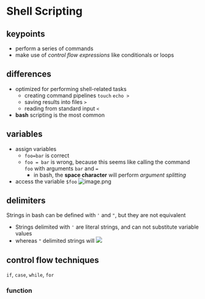 # Shell Scripting

## keypoints
* perform a series of commands
* make use of *control flow expressions* like conditionals or loops
## differences
* optimized for performing shell-related tasks
	* creating command pipelines `touch` `echo >`
	* saving results into files `>`
	* reading from standard input `<`
* **bash** scripting is the most common 

## variables

* assign variables
	* `foo=bar` is correct
	* `foo = bar` is wrong, because this seems like calling the command `foo` with arguments `bar` and `=`
		* in bash, the **space character** will perform *argument splitting*
* access the variable
	`$foo`
	![image.png](https://pokemongle-images-1319763739.cos.ap-nanjing.myqcloud.com/sandox/img/202308211819584.png)

## delimiters

Strings in bash can be defined with `'` and `"`, but they are not equivalent
* Strings delimited with `'` are literal strings, and can not substitute variable values
* whereas `"` delimited strings will 
	![](https://pokemongle-images-1319763739.cos.ap-nanjing.myqcloud.com/sandox/img/202308211820668.png)

## control flow techniques
`if`, `case`, `while`, `for`

### function
